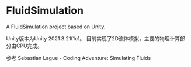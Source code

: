# FluidSimulation
A FluidSimulation project based on Unity.

Unity版本为Unity 2021.3.21f1c1。
目前实现了2D流体模拟，主要的物理计算部分由CPU完成。

参考 Sebastian Lague - Coding Adventure: Simulating Fluids
